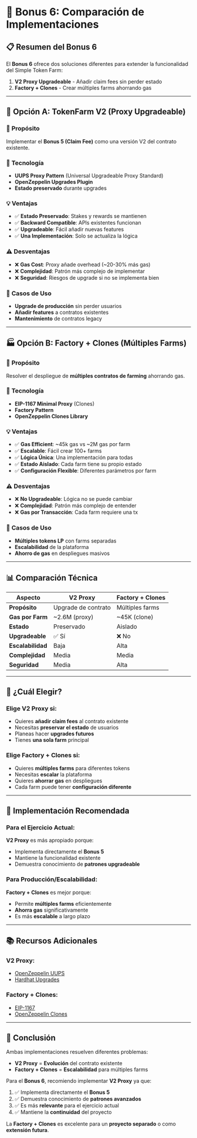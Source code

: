 # 🚀 Bonus 6: Comparación de Implementaciones

## 📋 Resumen del Bonus 6

El **Bonus 6** ofrece dos soluciones diferentes para extender la funcionalidad del Simple Token Farm:

1. **V2 Proxy Upgradeable** - Añadir claim fees sin perder estado
2. **Factory + Clones** - Crear múltiples farms ahorrando gas

---

## 🔄 **Opción A: TokenFarm V2 (Proxy Upgradeable)**

### 🎯 **Propósito**
Implementar el **Bonus 5 (Claim Fee)** como una versión V2 del contrato existente.

### 🔧 **Tecnología**
- **UUPS Proxy Pattern** (Universal Upgradeable Proxy Standard)
- **OpenZeppelin Upgrades Plugin**
- **Estado preservado** durante upgrades

### 💡 **Ventajas**
- ✅ **Estado Preservado**: Stakes y rewards se mantienen
- ✅ **Backward Compatible**: APIs existentes funcionan
- ✅ **Upgradeable**: Fácil añadir nuevas features
- ✅ **Una Implementación**: Solo se actualiza la lógica

### ⚠️ **Desventajas**
- ❌ **Gas Cost**: Proxy añade overhead (~20-30% más gas)
- ❌ **Complejidad**: Patrón más complejo de implementar
- ❌ **Seguridad**: Riesgos de upgrade si no se implementa bien

### 🎯 **Casos de Uso**
- **Upgrade de producción** sin perder usuarios
- **Añadir features** a contratos existentes
- **Mantenimiento** de contratos legacy

---

## 🏭 **Opción B: Factory + Clones (Múltiples Farms)**

### 🎯 **Propósito**
Resolver el despliegue de **múltiples contratos de farming** ahorrando gas.

### 🔧 **Tecnología**
- **EIP-1167 Minimal Proxy** (Clones)
- **Factory Pattern**
- **OpenZeppelin Clones Library**

### 💡 **Ventajas**
- ✅ **Gas Efficient**: ~45k gas vs ~2M gas por farm
- ✅ **Escalable**: Fácil crear 100+ farms
- ✅ **Lógica Única**: Una implementación para todas
- ✅ **Estado Aislado**: Cada farm tiene su propio estado
- ✅ **Configuración Flexible**: Diferentes parámetros por farm

### ⚠️ **Desventajas**
- ❌ **No Upgradeable**: Lógica no se puede cambiar
- ❌ **Complejidad**: Patrón más complejo de entender
- ❌ **Gas por Transacción**: Cada farm requiere una tx

### 🎯 **Casos de Uso**
- **Múltiples tokens LP** con farms separadas
- **Escalabilidad** de la plataforma
- **Ahorro de gas** en despliegues masivos

---

## 📊 **Comparación Técnica**

| Aspecto | V2 Proxy | Factory + Clones |
|---------|----------|------------------|
| **Propósito** | Upgrade de contrato | Múltiples farms |
| **Gas por Farm** | ~2.6M (proxy) | ~45K (clone) |
| **Estado** | Preservado | Aislado |
| **Upgradeable** | ✅ Sí | ❌ No |
| **Escalabilidad** | Baja | Alta |
| **Complejidad** | Media | Media |
| **Seguridad** | Media | Alta |

---

## 🎯 **¿Cuál Elegir?**

### **Elige V2 Proxy si:**
- Quieres **añadir claim fees** al contrato existente
- Necesitas **preservar el estado** de usuarios
- Planeas hacer **upgrades futuros**
- Tienes **una sola farm** principal

### **Elige Factory + Clones si:**
- Quieres **múltiples farms** para diferentes tokens
- Necesitas **escalar** la plataforma
- Quieres **ahorrar gas** en despliegues
- Cada farm puede tener **configuración diferente**

---

## 🚀 **Implementación Recomendada**

### **Para el Ejercicio Actual:**
**V2 Proxy** es más apropiado porque:
- Implementa directamente el **Bonus 5**
- Mantiene la funcionalidad existente
- Demuestra conocimiento de **patrones upgradeable**

### **Para Producción/Escalabilidad:**
**Factory + Clones** es mejor porque:
- Permite **múltiples farms** eficientemente
- **Ahorra gas** significativamente
- Es más **escalable** a largo plazo

---

## 📚 **Recursos Adicionales**

### **V2 Proxy:**
- [OpenZeppelin UUPS](https://docs.openzeppelin.com/contracts/4.x/api/proxy#UUPSUpgradeable)
- [Hardhat Upgrades](https://docs.openzeppelin.com/hardhat-upgrades/)

### **Factory + Clones:**
- [EIP-1167](https://eips.ethereum.org/EIPS/eip-1167)
- [OpenZeppelin Clones](https://docs.openzeppelin.com/contracts/4.x/api/proxy#Clones)

---

## 🎉 **Conclusión**

Ambas implementaciones resuelven diferentes problemas:

- **V2 Proxy** = **Evolución** del contrato existente
- **Factory + Clones** = **Escalabilidad** para múltiples farms

Para el **Bonus 6**, recomiendo implementar **V2 Proxy** ya que:
1. ✅ Implementa directamente el **Bonus 5**
2. ✅ Demuestra conocimiento de **patrones avanzados**
3. ✅ Es más **relevante** para el ejercicio actual
4. ✅ Mantiene la **continuidad** del proyecto

La **Factory + Clones** es excelente para un **proyecto separado** o como **extensión futura**.
